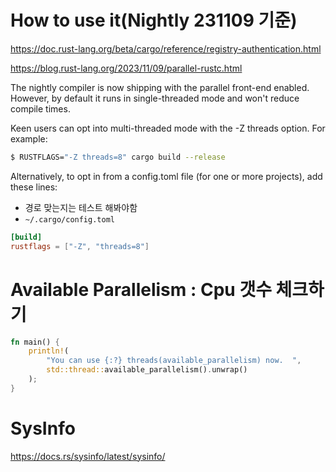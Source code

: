 # How to use it(Nightly 231109 기준)

https://doc.rust-lang.org/beta/cargo/reference/registry-authentication.html

https://blog.rust-lang.org/2023/11/09/parallel-rustc.html

The nightly compiler is now shipping with the parallel front-end enabled. However, by default it runs in single-threaded mode and won't reduce compile times.

Keen users can opt into multi-threaded mode with the -Z threads option. For example:

```bash
$ RUSTFLAGS="-Z threads=8" cargo build --release
```

Alternatively, to opt in from a config.toml file (for one or more projects), add these lines:

- 경로 맞는지는 테스트 해봐야함
- ```~/.cargo/config.toml```

```toml
[build]
rustflags = ["-Z", "threads=8"]

```

# Available Parallelism : Cpu 갯수 체크하기

```rs
fn main() {
    println!(
        "You can use {:?} threads(available_parallelism) now.  ",
        std::thread::available_parallelism().unwrap()
    );
}
```

# SysInfo
https://docs.rs/sysinfo/latest/sysinfo/

